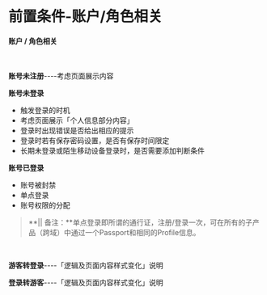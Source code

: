 # 前置条件-账户/角色相关

#### 账户 / 角色相关

﻿

**账号未注册**----考虑页面展示内容

**账号未登录**

- 触发登录的时机
- 考虑页面展示「个人信息部分内容」
- 登录时出现错误是否给出相应的提示
- 登录时若有保存密码设置，是否有保存时间限定
- 长期未登录或陌生移动设备登录时，是否需要添加判断条件

**账号已登录**

- 账号被封禁
- 单点登录
- 账号权限的分配

>   **||   备注：**单点登录即所谓的通行证，注册/登录一次，可在所有的子产品（跨域）中通过一个Passport和相同的Profile信息。

﻿

**游客转登录**----「逻辑及页面内容样式变化」说明

**登录转游客**----「逻辑及页面内容样式变化」说明